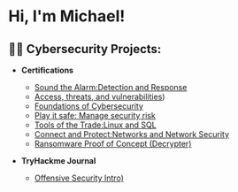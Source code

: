 <h1>Hi, I'm Michael! 
<h2>👨‍💻 Cybersecurity Projects:</h2>

- <b>Certifications </b>
  - [Sound the Alarm:Detection and Response](https://www.coursera.org/account/accomplishments/verify/XA51D59XOMCH)
  - [Access, threats, and vulnerabilities](https://www.coursera.org/account/accomplishments/verify/4QEBMDLMWYUE))
  - [Foundations of Cybersecurity](https://www.coursera.org/account/accomplishments/verify/O4ORP4QYKEF2)
  - [Play it safe: Manage security risk](https://www.coursera.org/account/accomplishments/verify/3BLD3DJJ1Z6P)
  - [Tools of the Trade:Linux and SQL](https://www.coursera.org/account/accomplishments/verify/0SKSA0SCHH1O)
  - [Connect and Protect:Networks and Network Security](https://www.coursera.org/account/accomplishments/certificate/5ICUL6Y6STET)
  - [Ransomware Proof of Concept (Decrypter)](https://github.com/joshmadakor1/DecrypterPOC)
    
- <b>TryHackme Journal </b>
  - [Offensive Security Intro)](https://tryhackme.com/r/dashboard)



[linkedin]: https://www.linkedin.com/in/michael-easter/

<!--
**michaeleaster30/michaeleaster30** is a ✨ _special_ ✨ repository because its `README.md` (this file) appears on your GitHub profile.

Here are some ideas to get you started:

- 🔭 I’m currently working on ...
- 🌱 I’m currently learning ...
- 👯 I’m looking to collaborate on ...
- 🤔 I’m looking for help with ...
- 💬 Ask me about ...
- 📫 How to reach me: ...
- 😄 Pronouns: ...
- ⚡ Fun fact: ...
-->
<!---
michaeleaster30/michaeleaster30 is a ✨ special ✨ repository because its `README.md` (this file) appears on your GitHub profile.
You can click the Preview link to take a look at your changes.
--->
